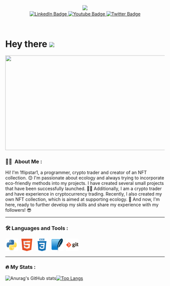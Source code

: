 <div id="header"  align="center">
  <img src="https://media.giphy.com/media/CuuSHzuc0O166MRfjt/giphy.gif" width="100"/>
</div>
<div id="badges"  align="center">
  <a href="https://t.me/flpstar">
    <img src="https://img.shields.io/badge/Telegram-2CA5E0?logo=telegram&logoColor=white&style=for-the-badge" alt="LinkedIn Badge"/>
  </a>
  <a href="https://vk.com/flpstar">
    <img src="https://img.shields.io/badge/Vk-4A76A8?logo=vk&logoColor=white&style=for-the-badge" alt="Youtube Badge"/>
  </a>
  <a href="https://twitter.com/GoozlemaniaNFT?t=iVaBNdstcPMRehJ_zD-SXQ&s=09">
    <img src="https://img.shields.io/badge/My%20NFT%20collection%20Twitter-1DA1F2?logo=Twitter&logoColor=white&style=for-the-badge" alt="Twitter Badge"/>
  </a>
</div>
<p align="center"><img src="https://komarev.com/ghpvc/?username=1flipstar1&style=flat-square&color=blue" alt=""></p>
<h1>
  Hey there
  <img src="https://media.giphy.com/media/Cmr1OMJ2FN0B2/giphy.gif" width="30px"/>
</h1>
<div align="center">
  <img src="https://media.giphy.com/media/26tn33aiTi1jkl6H6/giphy.gif" width="1000" height="300"/>
</div>

### :woman_technologist: &nbsp;About Me :

Hi! I'm 1flipstar1, a programmer, crypto trader and creator of an NFT collection. 😊 I'm passionate about ecology and always trying to incorporate eco-friendly methods into my projects. I have created several small projects that have been successfully launched. 👨‍💻 Additionally, I am a crypto trader and have experience in cryptocurrency trading. Recently, I also created my own NFT collection, which is aimed at supporting ecology. 🌿 And now, I'm here, ready to further develop my skills and share my experience with my followers! 😎

---

### :hammer_and_wrench: Languages and Tools :
<div>
  <img src="https://github.com/devicons/devicon/blob/master/icons/python/python-original.svg" title="Python" alt="Python" width="40" height="40"/>&nbsp;
  <img src="https://github.com/devicons/devicon/blob/master/icons/html5/html5-original.svg" title="Html" alt="Html" width="40" height="40"/>&nbsp;
  <img src="https://github.com/devicons/devicon/blob/master/icons/css3/css3-plain-wordmark.svg"  title="CSS3" alt="https://yandex.ru/search/?text=rfr+ntrcn+cltkfnm+xbckjv+d+c%2B%2B&lr=6&clid=1836587" width="40" height="40"/>&nbsp;
  <img src="https://github.com/devicons/devicon/blob/master/icons/sqlite/sqlite-original.svg" title="SQlite" alt="SQlite" width="40" height="40"/>&nbsp;
  <img src="https://github.com/devicons/devicon/blob/master/icons/git/git-original-wordmark.svg" title="Git" alt="Git" width="40" height="40"/>&nbsp;
</div>

---

### :fire: My Stats :

![Anurag's GitHub stats](https://github-readme-stats.vercel.app/api?username=1flipstar1&show_icons=true&theme=chartreuse-dark)[![Top Langs](https://github-readme-stats.vercel.app/api/top-langs/?username=1flipstar1&show_icons=true&theme=chartreuse-dark)](https://github.com/anuraghazra/github-readme-stats)
